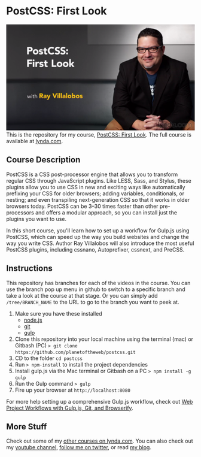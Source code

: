 # PostCSS: First Look
[![PostCSS: First Look](hero.png)](http://www.lynda.com/AngularJS-tutorials/Learn-AngularJS-2-Basics/428058-2.html)
This is the repository for my course, [PostCSS: First Look](http://www.lynda.com/CSS-tutorials/Building-Responsive-Single-Page-Design-PostCSS/417644-2.html). The full course is available at [lynda.com](http://lynda.com).

## Course Description
PostCSS is a CSS post-processor engine that allows you to transform regular CSS through JavaScript plugins. Like LESS, Sass, and Stylus, these plugins allow you to use CSS in new and exciting ways like automatically prefixing your CSS for older browsers; adding variables, conditionals, or nesting; and even transpiling next-generation CSS so that it works in older browsers today. PostCSS can be 3–30 times faster than other pre-processors and offers a modular approach, so you can install just the plugins you want to use.

In this short course, you'll learn how to set up a workflow for Gulp.js using PostCSS, which can speed up the way you build websites and change the way you write CSS. Author Ray Villalobos will also introduce the most useful PostCSS plugins, including cssnano, Autoprefixer, cssnext, and PreCSS.

## Instructions
This repository has branches for each of the videos in the course. You can use the branch pop up menu in github to switch to a specific branch and take a look at the course at that stage. Or you can simply add `/tree/BRANCH_NAME` to the URL to go to the branch you want to peek at.

1. Make sure you have these installed
	- [node.js](http://nodejs.org/)
	- [git](http://git-scm.com/)
	- [gulp](http://gulpjs.com/)
2. Clone this repository into your local machine using the terminal (mac) or Gitbash (PC) `> git clone https://github.com/planetoftheweb/postcss.git`
3. CD to the folder `cd postcss`
4. Run `> npm-install` to install the project dependencies
5. Install gulp.js via the Mac terminal or Gitbash on a PC `> npm install -g gulp`
5. Run the Gulp command `> gulp`
6. Fire up your browser at `http://localhost:8080`

For more help setting up a comprehensive Gulp.js workflow, check out [Web Project Workflows with Gulp.js, Git, and Browserify](http://www.lynda.com/Web-Web-Design-tutorials/Web-Project-Workflows-Gulpjs-Git-Browserify/154416-2.html).

## More Stuff
Check out some of my [other courses on lynda.com](http://lynda.com/rayvillalobos). You can also check out my [youtube channel](http://youtube.com/planetoftheweb), [follow me on twitter](http://twitter.com/planetoftheweb), or read [my blog](http://raybo.org).
